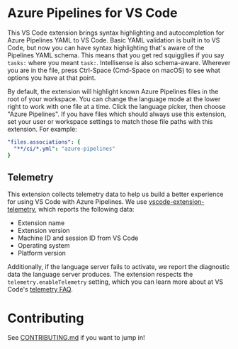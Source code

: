 
# Azure Pipelines for VS Code

This VS Code extension brings syntax highlighting and autocompletion for
Azure Pipelines YAML to VS Code. Basic YAML validation is built in to VS Code, but
now you can have syntax highlighting that's aware of the Pipelines YAML schema.
This means that you get red squigglies if you say `tasks:` where you meant `task:`.
Intellisense is also schema-aware. Wherever you are in the file, press Ctrl-Space
(Cmd-Space on macOS) to see what options you have at that point.

By default, the extension will highlight known Azure Pipelines files in the root
of your workspace. You can change the language mode at the lower right to work
with one file at a time. Click the language picker, then choose "Azure Pipelines".
If you have files which should always use this extension, set your user or
workspace settings to match those file paths with this extension. For example:

```yaml
"files.associations": {
  "**/ci/*.yml": "azure-pipelines"
}
```

## Telemetry

This extension collects telemetry data to help us build a better experience for
using VS Code with Azure Pipelines. We use [vscode-extension-telemetry](https://github.com/Microsoft/vscode-extension-telemetry),
which reports the following data:

- Extension name
- Extension version
- Machine ID and session ID from VS Code
- Operating system
- Platform version

Additionally, if the language server fails to activate, we report the diagnostic
data the language server produces. The extension respects the `telemetry.enableTelemetry`
setting, which you can learn more about at VS Code's
[telemetry FAQ](https://code.visualstudio.com/docs/supporting/faq#_how-to-disable-telemetry-reporting).

# Contributing

See [CONTRIBUTING.md](CONTRIBUTING.md) if you want to jump in!
